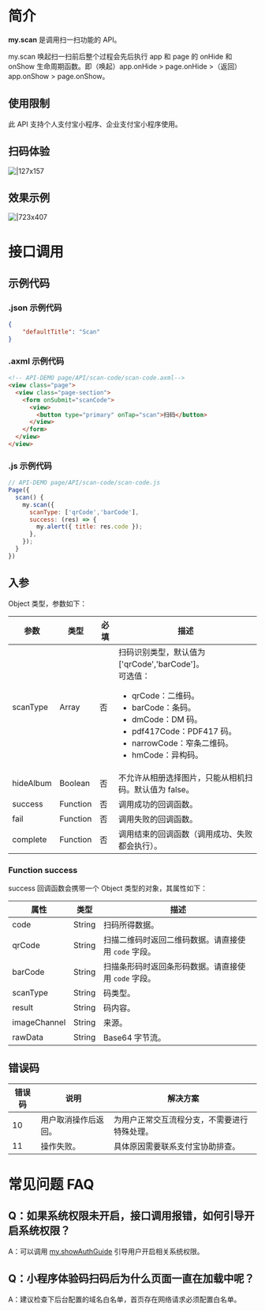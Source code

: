 # 简介
**my.scan** 是调用扫一扫功能的 API。

my.scan 唤起扫一扫前后整个过程会先后执行 app 和 page 的 onHide 和 onShow 生命周期函数。即（唤起）app.onHide > page.onHide >（返回）app.onShow > page.onShow。

## 使用限制

此 API 支持个人支付宝小程序、企业支付宝小程序使用。

## 扫码体验

![|127x157](https://gw.alipayobjects.com/zos/skylark-tools/public/files/51a1a04f6c0fb75da5344409105c54a4.jpeg#align=left&display=inline&height=157&margin=%5Bobject%20Object%5D&originHeight=157&originWidth=127&status=done&style=stroke&width=127)

## 效果示例

![|723x407](https://gw.alipayobjects.com/zos/skylark-tools/public/files/f00386c76c1deff9b8f44c36aec0bff4.png#align=left&display=inline&height=420&margin=%5Bobject%20Object%5D&originHeight=720&originWidth=1280&status=done&style=stroke&width=746)

# 接口调用

## 示例代码

### .json 示例代码
```json
{
    "defaultTitle": "Scan"
}
```

### .axml 示例代码
```html
<!-- API-DEMO page/API/scan-code/scan-code.axml-->
<view class="page">
  <view class="page-section">
    <form onSubmit="scanCode">
      <view>
        <button type="primary" onTap="scan">扫码</button>
      </view>
    </form>
  </view>
</view>
```

### .js 示例代码
```javascript
// API-DEMO page/API/scan-code/scan-code.js
Page({
  scan() {
    my.scan({
      scanType: ['qrCode','barCode'],
      success: (res) => {
        my.alert({ title: res.code });
      },
    });
  }
})
```

## 入参

Object 类型，参数如下：

| **参数**  | **类型** | **必填** | **描述**                                                     |
| --------- | -------- | -------- | ------------------------------------------------------------ |
| scanType  | Array    | 否       | 扫码识别类型，默认值为 ['qrCode','barCode']。<br />可选值：<br /><ul><li>qrCode：二维码。</li><li>barCode：条码。</li><li>dmCode：DM 码。</li><li>pdf417Code：PDF417 码。</li><li>narrowCode：窄条二维码。</li><li>hmCode：异构码。</li></ul> |
| hideAlbum | Boolean  | 否       | 不允许从相册选择图片，只能从相机扫码。默认值为 false。       |
| success   | Function | 否       | 调用成功的回调函数。                                         |
| fail      | Function | 否       | 调用失败的回调函数。                                         |
| complete  | Function | 否       | 调用结束的回调函数（调用成功、失败都会执行）。               |

### Function success

success 回调函数会携带一个 Object 类型的对象，其属性如下：

| **属性**     | **类型** | **描述**                                             |
| ------------ | -------- | ---------------------------------------------------- |
| code         | String   | 扫码所得数据。                                       |
| qrCode       | String   | 扫描二维码时返回二维码数据。请直接使用 `code` 字段。 |
| barCode      | String   | 扫描条形码时返回条形码数据。请直接使用 `code` 字段。 |
| scanType     | String   | 码类型。                                             |
| result       | String   | 码内容。                                             |
| imageChannel | String   | 来源。                                               |
| rawData      | String   | Base64 字节流。                                      |

## 错误码
| **错误码** | **说明**             | **解决方案**                                 |
| ---------- | -------------------- | -------------------------------------------- |
| 10         | 用户取消操作后返回。 | 为用户正常交互流程分支，不需要进行特殊处理。 |
| 11         | 操作失败。           | 具体原因需要联系支付宝协助排查。             |

# 常见问题 FAQ

## Q：如果系统权限未开启，接口调用报错，如何引导开启系统权限？
A：可以调用 [my.showAuthGuide](https://opendocs.alipay.com/mini/api/show-auth-guide) 引导用户开启相关系统权限。

## Q：小程序体验码扫码后为什么页面一直在加载中呢？
A：建议检查下后台配置的域名白名单，首页存在网络请求必须配置白名单。
